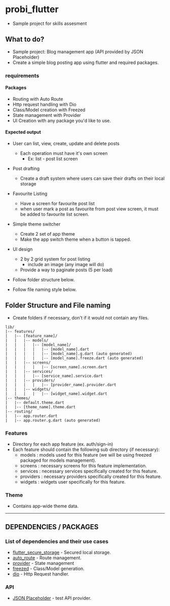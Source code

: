 # probi_flutter
- Sample project for skills assesment

## What to do?
- Sample project: Blog management app (API provided by JSON Placeholder)
- Create a simple blog posting app using flutter and required packages.

### requirements

#### Packages

- Routing with Auto Route
- Http request handling with Dio
- Class/Model creation with Freezed
- State management with Provider
- UI Creation with any package you'd like to use.


#### Expected output

- User can list, view, create, update and delete posts
    - Each operation must have it's own screen
        - Ex: list - post list screen

- Post drafting
    - Create a draft system where users can save their drafts on their local storage

- Favourite Listing
    - Have a screen for favourite post list
    - when user mark a post as favourite from post view screen, it must be added to favourite list screen.

- Simple theme switcher
    - Create 2 set of app theme
    - Make the app switch theme when a button is tapped.

- UI design
    - 2 by 2 grid system for post listing
        - include an image (any image will do)
    - Provide a way to paginate posts (5 per load)

- Follow folder structure below.
- Follow file naming style below.

## Folder Structure and File naming
- Create folders if necessary, don't if it would not contain any files.
```
lib/
|-- features/
|   |-- [feature_name]/
|   |   |-- models/
|   |   |   |-- [model_name]/
|   |   |   |   |-- [model_name].dart 
|   |   |   |   |-- [model_name].g.dart (auto generated)
|   |   |   |   |-- [model_name].freeze.dart (auto generated)
|   |   |-- screens/
|   |   |   |   |-- [screen_name].screen.dart
|   |   |-- services/
|   |   |   |-- [service_name].service.dart
|   |   |-- providers/
|   |   |   |   |-- [provider_name].provider.dart
|   |   |-- widgets/
|   |   |   |   |-- [widget_name].widget.dart
|-- themes/
|   |-- default.theme.dart
|   |-- [theme_name].theme.dart
|-- routing/
|   |-- app.router.dart
|   |-- app.router.g.dart (auto generated)
```

### Features
- Directory for each app feature (ex. auth/sign-in)
- Each feature should contain the following sub directory (if necessary):
  - models : models used for this feature (we will be using freezed packaged for models management).
  - screens : necessary screens for this feature implementation.
  - services : necessary services specifically created for this feature.
  - providers : necessary providers specifically created for this feature.
  - widgets : widgets user specifically for this feature.

### Theme
- Contains app-wide theme data.

---

## DEPENDENCIES / PACKAGES

### List of dependencies and their use cases
- [flutter_secure_storage](https://pub.dev/packages/flutter_secure_storage) - Secured local storage.
- [auto_route](https://pub.dev/packages/auto_route) - Route management.
- [provider](https://pub.dev/packages/provider) - State management
- [freezed](https://pub.dev/packages/freezed) - Class/Model generation.
- [dio](https://pub.dev/packages/dio) - Http Request handler.

### API
- [JSON Placeholder](https://jsonplaceholder.typicode.com/) - test API provider.

